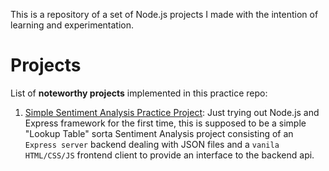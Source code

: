 This is a repository of a set of Node.js projects I made with the intention of learning and experimentation.

# Projects
List of **noteworthy projects** implemented in this practice repo:
1. [Simple Sentiment Analysis Practice Project](https://github.com/Alphamineron/NodeJS_Practice/tree/master/2_): Just trying out Node.js and Express framework for the first time, this is supposed to
be a simple "Lookup Table" sorta Sentiment Analysis project consisting of an `Express server`
backend dealing with JSON files and a `vanila HTML/CSS/JS` frontend client to provide an
interface to the backend api.
